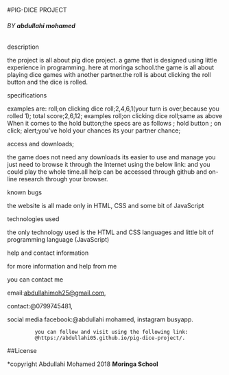 #PIG-DICE PROJECT


###### BY **abdullahi mohamed**

description

 the project is all about pig dice project.
 a game that is designed using little experience
 in programming. here at moringa school.the game is all
 about playing dice games with another partner.the roll
 is about clicking the roll button and the dice is rolled.

specifications

 examples are:
  roll;on clicking
  dice roll;2,4,6,1(your turn is over,because you rolled 1);
  total score;2,6,12;
examples
  roll;on clicking
  dice roll;same as above
 When it comes to the hold button;the specs are as follows
 ;   hold button ; on click;
    alert;you've hold your chances its your partner chance;

access and downloads;

  the game does not need any downloads its easier to use and manage
  you just need to browse it through the Internet using the below link:
  and you could play the whole time.all help can be accessed through github
  and on-line research through your browser.

known bugs

 the website is all made only in HTML,
 CSS and some bit of JavaScript

technologies used

 the only technology used is the HTML and CSS
 languages and little bit of programming language
 (JavaScript)

help and contact information

for more information and help from me

you can contact me

email:abdullahimoh25@gmail.com,

contact:@0799745481,

social media facebook:@abdullahi mohamed,
             instagram busyapp.

             you can follow and visit using the following link:
             @https://abdullahi05.github.io/pig-dice-project/.


##License

 *copyright Abdullahi Mohamed 2018 **Moringa School**
